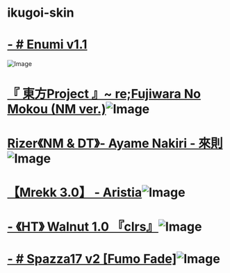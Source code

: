 # ikugoi-skin

# [-          # Enumi v1.1](https://drive.google.com/file/d/1LwpwPTb6Crfd3y7JiXBoL4lBjDi7qlDP/view?usp=sharing)
![Image](https://i.imgur.com/RdoAsRR.jpg)

# [『 東方Project 』~ re;Fujiwara No Mokou (NM ver.)](https://drive.google.com/drive/folders/1f2nQa7Y1_O0xcDoOwpWHv1FlPeh_CQpp)![Image](https://i.imgur.com/7dDC381.jpeg)

# [Rizer《NM & DT》- Ayame Nakiri - 來則](https://www.mediafire.com/file/aty60fptwuld8fl/-%2523-B-_Rizer_%252B-_%25E3%2580%258ANM%25E3%2580%258B.osk/file)![Image](https://i.imgur.com/HIDGpPu.png)

#  [【Mrekk 3.0】 - Aristia](https://drive.google.com/file/d/1ssj_aBMx4cqZLjUaX62QIVdXcTpbKQWv/view?usp=sharing)![Image](https://i.imgur.com/zmtyrwh.png)

# [ - 《HT》 Walnut 1.0 『clrs』](https://drive.google.com/file/d/1Lgs-Yfyqwx8TjtBDzrPvEoe8YK17e7Pe/view)![Image](https://i.imgur.com/ASyiW00_d.webp?maxwidth=640&shape=thumb&fidelity=medium)

# [ - # Spazza17 v2 [Fumo Fade]](https://drive.google.com/file/d/1su9Mf-o4N9YRa2gn5-p1NWQoKjyWnU8N/view)![Image](https://user-images.githubusercontent.com/71230537/147388327-845b4100-c1b8-4a8a-b406-4752347bee09.jpg)
